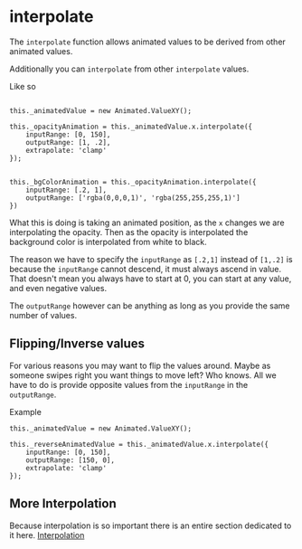 # interpolate

The `interpolate` function allows animated values to be derived from other animated values.

Additionally you can `interpolate` from other `interpolate` values.

Like so 

```

this._animatedValue = new Animated.ValueXY();

this._opacityAnimation = this._animatedValue.x.interpolate({
	inputRange: [0, 150],
	outputRange: [1, .2],
	extrapolate: 'clamp'
});


this._bgColorAnimation = this._opacityAnimation.interpolate({
	inputRange: [.2, 1],
	outputRange: ['rgba(0,0,0,1)', 'rgba(255,255,255,1)']
})
```

What this is doing is taking an animated position, as the `x` changes we are interpolating the opacity. Then as the opacity is interpolated the background color is interpolated from white to black.

The reason we have to specify the `inputRange` as `[.2,1]` instead of `[1,.2]` is because the `inputRange` cannot descend, it must always ascend in value. That doesn't mean you always have to start at 0, you can start at any value, and even negative values.

The `outputRange` however can be anything as long as you provide the same number of values.

## Flipping/Inverse values

For various reasons you may want to flip the values around. Maybe as someone swipes right you want things to move left? Who knows. All we have to do is provide opposite values from the `inputRange` in the `outputRange`.

Example

```
this._animatedValue = new Animated.ValueXY();

this._reverseAnimatedValue = this._animatedValue.x.interpolate({
	inputRange: [0, 150],
	outputRange: [150, 0],
	extrapolate: 'clamp'
});

```


## More Interpolation

Because interpolation is so important there is an entire section dedicated to it here. [Interpolation](INTERPOLATION.md)